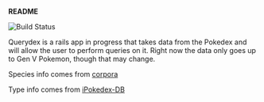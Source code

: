 **README**

![Build Status](https://codeship.com/projects/a4313950-9c7f-0134-e8a0-16a5a77d0de5/status?branch=master)

Querydex is a rails app in progress that takes data from the Pokedex and will allow the user to perform queries on it. Right now the data only goes up to Gen V Pokemon, though that may change.

Species info comes from [corpora](https://github.com/dariusk/corpora)

Type info comes from [iPokedex-DB](https://github.com/UberGames/iPokedex-DB/)
